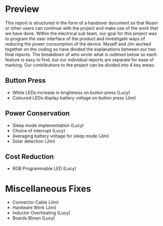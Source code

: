 # Preview

This report is structured in the form of a handover document so that Noam or other users can continue with the project and make use of the work that we have done. Within the electrical sub team, our goal for this project was to program the user interface of the product and investigate ways of reducing the power consumption of the device. Myself and Jim worked together on the coding so have divided the explanations between our two final reports. The breakdown of who wrote what is outlined below so each feature is easy to find, but our individual reports are separate for ease of marking.  Our contributions to the project can be divided into 4 key areas:

## Button Press
- White LEDs increase in brightness on button press (Lucy)
- Coloured LEDs display battery voltage on button press (Jim)

## Power Conservation
- Sleep mode implementation (Lucy)
- Choice of interrupt (Lucy)
- Averaging battery voltage for sleep mode (Jim)
- Solar detection (Jim)

## Cost Reduction
- RGB Programmable LED (Lucy)

# Miscellaneous Fixes
- Connector Cable (Jim)
- Hardware Work (Jim)
- Inductor Overheating (Lucy)
- Boards Blown (Lucy)
